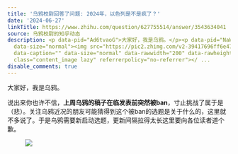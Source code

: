 ```yaml
---
title: '乌鸦校尉回答了问题: 2024年，以色列是不是疯了？'
date: '2024-06-27'
linkTitle: https://www.zhihu.com/question/627755514/answer/3543634041
source: 乌鸦校尉的知乎动态
description: <p data-pid="Ad6tvaoG">大家好，我是乌鸦。</p><p data-pid="NaWHUbjC">说出来你也许不信，<b>上周乌鸦的稿子在临发表前突然被ban</b>，寸止挑战了属于是（悲）。关注乌鸦近况的朋友可能猜得到这个被ban的选题是关于什么的，这里就不多说了。于是乌鸦需要新启动选题，更新间隔拉得太长这里要向各位读者道个歉。</p><figure
  data-size="normal"><img src="https://pic2.zhimg.com/v2-39417696ff6e47c47f52a2732c4781b1.jpg"
  data-caption="" data-size="normal" data-rawwidth="200" data-rawheight="200" data-original-token="v2-3fd7fe2effc5051a811dc8a0f3278213"
  class="content_image lazy" referrerpolicy="no-referrer"></ ...
disable_comments: true
---
```

<p data-pid="Ad6tvaoG">大家好，我是乌鸦。</p><p data-pid="NaWHUbjC">说出来你也许不信，<b>上周乌鸦的稿子在临发表前突然被ban</b>，寸止挑战了属于是（悲）。关注乌鸦近况的朋友可能猜得到这个被ban的选题是关于什么的，这里就不多说了。于是乌鸦需要新启动选题，更新间隔拉得太长这里要向各位读者道个歉。</p><figure data-size="normal"><img src="https://pic2.zhimg.com/v2-39417696ff6e47c47f52a2732c4781b1.jpg" data-caption="" data-size="normal" data-rawwidth="200" data-rawheight="200" data-original-token="v2-3fd7fe2effc5051a811dc8a0f3278213" class="content_image lazy" referrerpolicy="no-referrer"></ ...